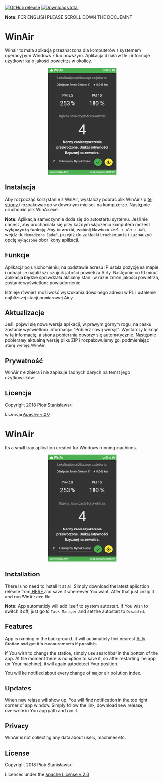 [![GitHub release][badge-github-pre-release]][winair-latest-release]
[![Downloads total][badge-downloads-total]][winair-latest-release]

**Note:** FOR ENGLISH PLEASE SCROLL DOWN THE DOCUEMNT

# WinAir

Winair to mała aplkacja przeznaczona dla komputerów z systemem operacyjnym Windows 7 lub nowszym.
Aplikacja działa w tle i informuje użytkownika o jakości powietrza w okolicy.

<p align="center">
<img src="https://raw.githubusercontent.com/Stachuu87/WinAir/master/screenshots/WinAir.png" align="center" height="350px">
</p>


## Instalacja

Aby rozpocząć korzystanie z WinAir, wystarczy pobrać plik WinAir.zip <a href="https://github.com/Stachuu87/winair/releases" target="_blank"> tej strony </a> i rozpakować go w dowolnym miejscu na komputerze. Następnie uruchomić plik WinAir.exe.

**Note:** Aplikacja samoczynnie doda się do autostartu systemu. Jeśli nie chcesz, aby uruchamiała się przy każdym włączeniu komputera możesz wyłączyć tą funkcję. Aby to zrobić, wciśnij klawisze:``Ctrl + Alt + Del``, wejdź do `Menadżera Zadań`, przejdź do zakładki `Uruchamianie` i zaznaczyć opcję `Wyłączone` obok ikony aplikacji.


## Funkcje

Aplikacja po uruchomieniu, na podstawie adresu IP ustala pozycję na mapie i odnajduje najbliższy czujnik jakości powietrza Airly.
Następnie co 10 minut aplikacja będzie sprawdzała aktualny stan i w razie zmian jakości powietrza, zostanie wyświetlone powiadomienie.

Istnieje również możliwość wyszukania dowolnego adresu w PL i ustalenie najbliższej stacji pomiarowej Airly.

## Aktualizacje

Jeśli pojawi się nowa wersja aplikacji, w prawym górnym rogu, na pasku zostanie wyświetlona informacja: "Pobierz nową wersję". Wystarczy kliknąć w tą informację, a strona pobierania otworzy się automatycznie. Następnie pobieramy aktualną wersję pliku ZIP i rozpakowujemy go, podmieniając starą wersję WinAir.


## Prywatność

WinAir nie zbiera i nie zapisuje żadnych danych na temat jego użytkowników.

## Licencja

Copyright 2018 Piotr Stanisławski

Licencja <a href="http://www.apache.org/licenses/LICENSE-2.0.html" targe="_blank">Apache v:2.0</a>



# WinAir

Its a small tray aplication created for Windows running machines.

<p align="center">
<img src="https://raw.githubusercontent.com/Stachuu87/WinAir/master/screenshots/WinAir.png" align="center" height="350px">
</p>


## Installation

There is no need to install it at all. Simply download the latest aplication release from<a href="https://github.com/Stachuu87/winair/releases" target="_blank"> HERE </a>and save it whereever You want.
After that just unzip it and run WinAir.exe file.

**Note:** App automaticly will add itself to system autostart. If You wish to switch it off, just go to `Task Manager` and set the autostart to `Disabled`.


## Features

App is running in the background. It will automaticly find nearest <a href="https://airly.eu/pl/" target="_blank">Airly</a> Station and get it's measurements if possible.

If You wish to change the station, simply use searchbar in the bottom of the app.
At the moment there is no option to save it, so after restarting the app (or Your machine), it will again autodetect Your position.

You will be notified about every change of major air pollution index.


## Updates

When new relase will show up, You will find notification in the top right corner of app window. Simply follow the link, download new release, overwrite in You app path and run it.


## Privacy

WinAir is not collecting any data about users, machines etc.


## License

Copyright 2018 Piotr Stanisławski

Licensed under the <a href="http://www.apache.org/licenses/LICENSE-2.0.html" targe="_blank">Apache License v:2.0</a>


[badge-downloads-total]: https://img.shields.io/github/downloads/stachuu87/winair/total.svg
[winair-latest-release]: https://github.com/stachuu87/winair/releases/latest
[badge-github-pre-release]: https://img.shields.io/github/release/stachuu87/winair/all.svg
